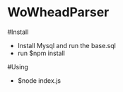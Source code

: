 # WoWheadParser

#Install

- Install Mysql and run the base.sql
- run $npm install

#Using

- $node index.js
